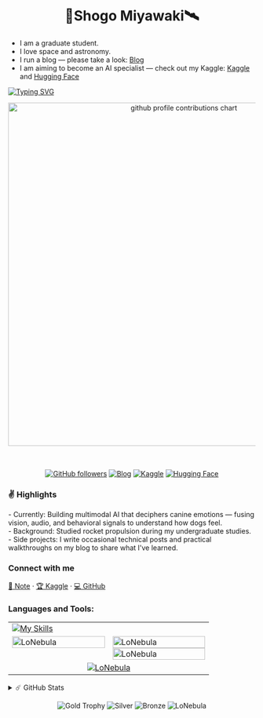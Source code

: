 <h1 align="center">🚀Shogo Miyawaki🛰️</h1>

<ul>
  <li>I am a graduate student.</li>
  <li>I love space and astronomy.</li>
  <li>I run a blog — please take a look: <a href="https://note.com/lo_nebula">Blog</a></li>
  <li>I am aiming to become an AI specialist — check out my Kaggle: <a href="https://www.kaggle.com/shogomiyawaki">Kaggle</a></li> and <a href="https://huggingface.co/LoNebula">Hugging Face</a>
</ul>

<!--   my-ticker -->    
[![Typing SVG](https://readme-typing-svg.herokuapp.com?color=%2336BCF7&center=true&vCenter=true&width=600&lines=Hi+there+🪽,+I+am+Shogo+Miyawaki;+🚀+Welcome+to+My+Profile!+☄️;Always+learning+new+things+;Machine+learning+enthusiast)](https://git.io/typing-svg)

<p align="center" >
	<picture>
	  <source media="(prefers-color-scheme: dark)"  srcset="profile-3d-contrib/profile-night-rainbow.svg" width="700" />
	  <source media="(prefers-color-scheme: light)" srcset="profile-3d-contrib/profile-season-animate.svg" width="700" />
	  <img alt="github profile contributions chart"    src="https://raw.githubusercontent.com/username/username/output-3d-contrib/day.svg" />
	</picture>
</p>　

<p align="center">
  <a href="https://github.com/LoNebula"><img alt="GitHub followers" src="https://img.shields.io/github/followers/LoNebula?label=Follow&style=social"></a>
  <a href="https://note.com/lo_nebula"><img alt="Blog" src="https://img.shields.io/badge/Blog-Note-blue?style=flat-square"></a>
  <a href="https://www.kaggle.com/shogomiyawaki"><img alt="Kaggle" src="https://img.shields.io/badge/Kaggle-Profile-orange?style=flat-square"></a>
  <a href="https://huggingface.co/LoNebula"><img alt="Hugging Face" src="https://img.shields.io/badge/Hugging%20Face-Profile-orange?style=flat-square"></a>
</p>

<h3 align="left">✌️ Highlights</h3>
- Currently: Building multimodal AI that deciphers canine emotions — fusing vision, audio, and behavioral signals to understand how dogs feel.<br>
- Background: Studied rocket propulsion during my undergraduate studies.<br>
- Side projects: I write occasional technical posts and practical walkthroughs on my blog to share what I've learned.

<h3 align="left">Connect with me</h3>
<p>
  <a href="https://note.com/lo_nebula">📝 Note</a> ·
  <a href="https://www.kaggle.com/shogomiyawaki">🏆 Kaggle</a> ·
  <a href="https://github.com/LoNebula">💻 GitHub</a>
</p>

<h3 align="left">Languages and Tools:</h3>
<table>
  <tr>
    <td colspan="2">
      <a href="https://skillicons.dev"><img src="https://skillicons.dev/icons?i=anaconda,androidstudio,apple,arduino,aws,azure,bash,blender,c,cpp,clion,cmake,css,discord,django,docker,emacs,figma,firebase,flask,gcp,git,github,gmail,gitlab,html,instagram,js,java,kali,jquery,kotlin,kubernetes,linux,md,matlab,mysql,nextjs,nodejs,notion,npm,opencv,php,py,pycharm,pytorch,react,spring,stackoverflow,sklearn,selenium,swift,tailwind,tensorflow,twitter,ts,ubuntu,unity,vim,visualstudio,vercel,vscode,windows,wordpress," alt="My Skills" /></a>
    </td>
  </tr>
  <tr>
    <td width="50%" valign="top">
      <img width="100%" src="https://github-readme-stats.vercel.app/api/top-langs?username=LoNebula&show_icons=true&locale=en&layout=compact&theme=dark" alt="LoNebula" />
    </td>
    <td width="50%" valign="top">
      <img width="100%" src="https://github-readme-stats.vercel.app/api?username=LoNebula&show_icons=true&locale=en&theme=dark" alt="LoNebula" />
      <img width="100%" src="https://github-readme-streak-stats.herokuapp.com/?user=LoNebula&theme=dark" alt="LoNebula" />
    </td>
  </tr>
  <tr>
    <td colspan="2" align="center">
      <a href="https://github.com/ryo-ma/github-profile-trophy"><img src="https://github-profile-trophy.vercel.app/?username=LoNebula&theme=dark_lover&column=" alt="LoNebula" /></a>
    </td>
  </tr>
</table>

<details>
  <summary>☄️ GitHub Stats</summary>
  <p align="center">
    <picture>
          <source media="(prefers-color-scheme: dark)"  srcset="output/metrics.base.svg" width="400" />
    <source media="(prefers-color-scheme: light)" srcset="output/metrics.base.svg" width="400" />
    <img alt="github profile contributions chart"    src="https://raw.githubusercontent.com/username/username/output-3d-contrib/day.svg" />
    </picture>
    <picture>
      <source media="(prefers-color-scheme: dark)"  srcset="output/details.svg" width="400" />
    <source media="(prefers-color-scheme: light)" srcset="output/details.svg" width="400" />
    <img alt="github profile contributions chart"    src="https://raw.githubusercontent.com/username/username/output-3d-contrib/day.svg" />
    </picture>
  </p>
</details>

<p align="center">
  <img alt="Gold Trophy" src="https://img.shields.io/badge/%E2%98%86_Gold_Trophy-Winner-ffd700?style=flat-square&logo=appveyor" />
  <img alt="Silver" src="https://img.shields.io/badge/%E2%98%86_Silver-Level%20Up-c0c0c0?style=flat-square&logo=git" />
  <img alt="Bronze" src="https://img.shields.io/badge/%E2%98%86_2025-Recognized-d2691e?style=flat-square&logo=github" />
  <img src="https://komarev.com/ghpvc/?username=LoNebula&label=Profile%20views&color=0e75b6&style=flat" alt="LoNebula" /> 
</p>